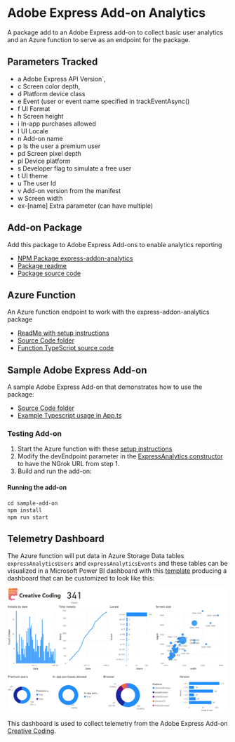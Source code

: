 # Adobe Express Add-on Analytics

A package add to an Adobe Express add-on to collect basic user analytics and an Azure function to serve as an endpoint for the package.

## Parameters Tracked

- a Adobe Express API Version`,
- c Screen color depth,
- d Platform device class
- e Event (user or event name specified in trackEventAsync()
- f UI Format
- h Screen height
- i In-app purchases allowed
- l UI Locale
- n Add-on name
- p Is the user a premium user
- pd Screen pixel depth
- pl Device platform
- s Developer flag to simulate a free user
- t UI theme
- u The user Id
- v Add-on version from the manifest
- w Screen width
- ex-[name] Extra parameter (can have multiple)

## Add-on Package

Add this package to Adobe Express Add-ons to enable analytics reporting

- [NPM Package express-addon-analytics](https://www.npmjs.com/package/express-addon-analytics)
- [Package readme](addon-package/readme.md)
- [Package source code](addon-package/src/ExpressAnalytics.ts)

## Azure Function

An Azure function endpoint to work with the express-addon-analytics package

- [ReadMe with setup instructions](azure-function/readme.md)
- [Source Code folder](azure-function)
- [Function TypeScript source code](azure-function/src/functions/expressAnalytics.ts)

## Sample Adobe Express Add-on

A sample Adobe Express Add-on that demonstrates how to use the package:

- [Source Code folder](sample-add-on)
- [Example Typescript usage in App.ts](sample-add-on/src/ui/components/App.ts)

### Testing Add-on

1. Start the Azure function with these [setup instructions](azure-function/readme.md)
2. Modify the devEndpoint parameter in the [ExpressAnalytics constructor](sample-add-on/src/ui/components/App.ts) to have the NGrok URL from step 1.
3. Build and run the add-on:

#### Running the add-on

    cd sample-add-on
    npm install
    npm run start

## Telemetry Dashboard

The Azure function will put data in Azure Storage Data tables `expressAnalyticsUsers` and `expressAnalyticsEvents` and these tables can be visualized in a Microsoft Power BI dashboard with this [template](dashboard/Adobe%20Express%20Add-on%20Telemetry%20Dashboard.pbit) producing a dashboard that can be customized to look like this:

![Creative Coding Add-on Telemetry Dashboard](/dashboard/creative-coding-dashboard.png)

This dashboard is used to collect telemetry from the Adobe Express Add-on [Creative Coding](https://adobesparkpost.app.link/TR9Mb7TXFLb?addOnId=w2ji95k72).
